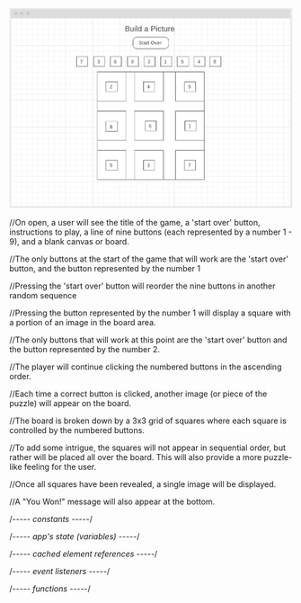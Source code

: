 ![](assets/wireframe.png)

//On open, a user will see the title of the game, a 'start over' button, instructions to play, a line of nine buttons (each represented by a number 1 - 9), and a blank canvas or board.

//The only buttons at the start of the game that will work are the 'start over' button, and the button represented by the number 1

//Pressing the 'start over' button will reorder the nine buttons in another random sequence

//Pressing the button represented by the number 1 will display a square with a portion of an image in the board area.

//The only buttons that will work at this point are the 'start over' button and the button represented by the number 2.

//The player will continue clicking the numbered buttons in the ascending order.

//Each time a correct button is clicked, another image (or piece of the puzzle) will appear on the board.

//The board is broken down by a 3x3 grid of squares where each square is controlled by the numbered buttons.

//To add some intrigue, the squares will not appear in sequential order, but rather will be placed all over the board.  This will also provide a more puzzle-like feeling for the user.

//Once all squares have been revealed, a single image will be displayed.

//A "You Won!" message will also appear at the bottom.

/*----- constants -----*/ 

/*----- app's state (variables) -----*/ 

/*----- cached element references -----*/ 

/*----- event listeners -----*/ 

/*----- functions -----*/
